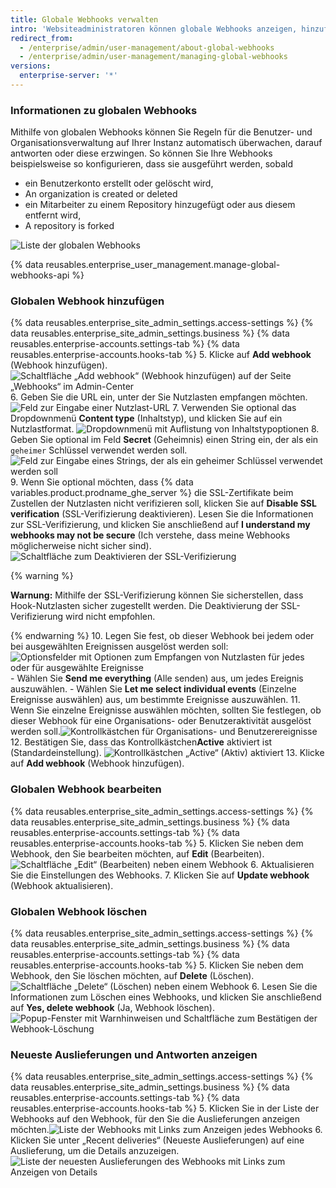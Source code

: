 ```yaml
---
title: Globale Webhooks verwalten
intro: 'Websiteadministratoren können globale Webhooks anzeigen, hinzufügen, bearbeiten und löschen, um Ereignisse auf Instanzebene zu verfolgen.'
redirect_from:
  - /enterprise/admin/user-management/about-global-webhooks
  - /enterprise/admin/user-management/managing-global-webhooks
versions:
  enterprise-server: '*'
---
```


### Informationen zu globalen Webhooks

Mithilfe von globalen Webhooks können Sie Regeln für die Benutzer- und Organisationsverwaltung auf Ihrer Instanz automatisch überwachen, darauf antworten oder diese erzwingen. So können Sie Ihre Webhooks beispielsweise so konfigurieren, dass sie ausgeführt werden, sobald
- ein Benutzerkonto erstellt oder gelöscht wird,
- An organization is created or deleted
- ein Mitarbeiter zu einem Repository hinzugefügt oder aus diesem entfernt wird,
- A repository is forked

![Liste der globalen Webhooks](/assets/images/enterprise/site-admin-settings/list-of-global-webhooks.png)

{% data reusables.enterprise_user_management.manage-global-webhooks-api %}


### Globalen Webhook hinzufügen

{% data reusables.enterprise_site_admin_settings.access-settings %}
{% data reusables.enterprise_site_admin_settings.business %}
{% data reusables.enterprise-accounts.settings-tab %}
{% data reusables.enterprise-accounts.hooks-tab %}
5. Klicke auf **Add webhook** (Webhook hinzufügen). ![Schaltfläche „Add webhook“ (Webhook hinzufügen) auf der Seite „Webhooks“ im Admin-Center](/assets/images/enterprise/site-admin-settings/add-global-webhook-button.png)
6. Geben Sie die URL ein, unter der Sie Nutzlasten empfangen möchten.![Feld zur Eingabe einer Nutzlast-URL](/assets/images/enterprise/site-admin-settings/add-global-webhook-payload-url.png)
7. Verwenden Sie optional das Dropdownmenü **Content type** (Inhaltstyp), und klicken Sie auf ein Nutzlastformat. ![Dropdownmenü mit Auflistung von Inhaltstypoptionen](/assets/images/enterprise/site-admin-settings/add-global-webhook-content-type-dropdown.png)
8. Geben Sie optional im Feld **Secret** (Geheimnis) einen String ein, der als ein `geheimer` Schlüssel verwendet werden soll. ![Feld zur Eingabe eines Strings, der als ein geheimer Schlüssel verwendet werden soll](/assets/images/enterprise/site-admin-settings/add-global-webhook-secret.png)
9. Wenn Sie optional möchten, dass {% data variables.product.prodname_ghe_server %} die SSL-Zertifikate beim Zustellen der Nutzlasten nicht verifizieren soll, klicken Sie auf **Disable SSL verification** (SSL-Verifizierung deaktivieren). Lesen Sie die Informationen zur SSL-Verifizierung, und klicken Sie anschließend auf **I understand my webhooks may not be secure** (Ich verstehe, dass meine Webhooks möglicherweise nicht sicher sind). ![Schaltfläche zum Deaktivieren der SSL-Verifizierung](/assets/images/enterprise/site-admin-settings/add-global-webhook-disable-ssl-button.png)

  {% warning %}

  **Warnung:** Mithilfe der SSL-Verifizierung können Sie sicherstellen, dass Hook-Nutzlasten sicher zugestellt werden. Die Deaktivierung der SSL-Verifizierung wird nicht empfohlen.

  {% endwarning %}
10. Legen Sie fest, ob dieser Webhook bei jedem oder bei ausgewählten Ereignissen ausgelöst werden soll:![Optionsfelder mit Optionen zum Empfangen von Nutzlasten für jedes oder für ausgewählte Ereignisse](/assets/images/enterprise/site-admin-settings/add-global-webhook-select-events.png)
    - Wählen Sie **Send me everything** (Alle senden) aus, um jedes Ereignis auszuwählen.
    - Wählen Sie **Let me select individual events** (Einzelne Ereignisse auswählen) aus, um bestimmte Ereignisse auszuwählen.
11. Wenn Sie einzelne Ereignisse auswählen möchten, sollten Sie festlegen, ob dieser Webhook für eine Organisations- oder Benutzeraktivität ausgelöst werden soll.![Kontrollkästchen für Organisations- und Benutzerereignisse](/assets/images/enterprise/site-admin-settings/add-global-webhook-select-individual-events.png)
12. Bestätigen Sie, dass das Kontrollkästchen**Active** aktiviert ist (Standardeinstellung). ![Kontrollkästchen „Active“ (Aktiv) aktiviert](/assets/images/enterprise/site-admin-settings/add-global-webhook-active-checkbox.png)
13. Klicke auf **Add webhook** (Webhook hinzufügen).

### Globalen Webhook bearbeiten

{% data reusables.enterprise_site_admin_settings.access-settings %}
{% data reusables.enterprise_site_admin_settings.business %}
{% data reusables.enterprise-accounts.settings-tab %}
{% data reusables.enterprise-accounts.hooks-tab %}
5. Klicken Sie neben dem Webhook, den Sie bearbeiten möchten, auf **Edit** (Bearbeiten). ![Schaltfläche „Edit“ (Bearbeiten) neben einem Webhook](/assets/images/enterprise/site-admin-settings/edit-global-webhook-button.png)
6. Aktualisieren Sie die Einstellungen des Webhooks.
7. Klicken Sie auf **Update webhook** (Webhook aktualisieren).

### Globalen Webhook löschen

{% data reusables.enterprise_site_admin_settings.access-settings %}
{% data reusables.enterprise_site_admin_settings.business %}
{% data reusables.enterprise-accounts.settings-tab %}
{% data reusables.enterprise-accounts.hooks-tab %}
5. Klicken Sie neben dem Webhook, den Sie löschen möchten, auf **Delete** (Löschen). ![Schaltfläche „Delete“ (Löschen) neben einem Webhook](/assets/images/enterprise/site-admin-settings/delete-global-webhook-button.png)
6. Lesen Sie die Informationen zum Löschen eines Webhooks, und klicken Sie anschließend auf **Yes, delete webhook** (Ja, Webhook löschen). ![Popup-Fenster mit Warnhinweisen und Schaltfläche zum Bestätigen der Webhook-Löschung](/assets/images/enterprise/site-admin-settings/confirm-delete-global-webhook.png)

### Neueste Auslieferungen und Antworten anzeigen

{% data reusables.enterprise_site_admin_settings.access-settings %}
{% data reusables.enterprise_site_admin_settings.business %}
{% data reusables.enterprise-accounts.settings-tab %}
{% data reusables.enterprise-accounts.hooks-tab %}
5. Klicken Sie in der Liste der Webhooks auf den Webhook, für den Sie die Auslieferungen anzeigen möchten.![Liste der Webhooks mit Links zum Anzeigen jedes Webhooks](/assets/images/enterprise/site-admin-settings/click-global-webhook.png)
6. Klicken Sie unter „Recent deliveries“ (Neueste Auslieferungen) auf eine Auslieferung, um die Details anzuzeigen.![Liste der neuesten Auslieferungen des Webhooks mit Links zum Anzeigen von Details](/assets/images/enterprise/site-admin-settings/global-webhooks-recent-deliveries.png)
